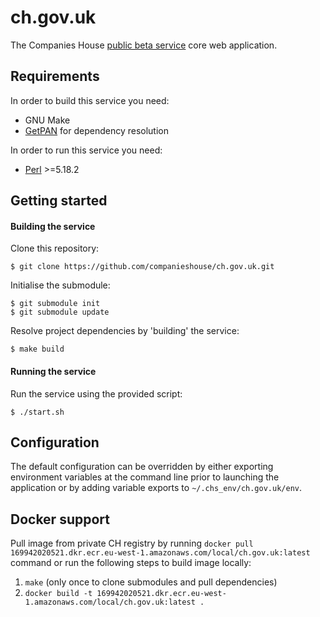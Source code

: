 ch.gov.uk
=========

The Companies House [public beta service](https://beta.companieshouse.gov.uk/) core web application.

Requirements
------------

In order to build this service you need:

- GNU Make
- [GetPAN](https://github.com/ian-kent/gopan/tree/master/getpan) for dependency resolution

In order to run this service you need:

- [Perl](https://www.perl.org/) >=5.18.2

Getting started
---------------

#### Building the service

Clone this repository:

```
$ git clone https://github.com/companieshouse/ch.gov.uk.git
```

Initialise the submodule:
```
$ git submodule init
$ git submodule update
```

Resolve project dependencies by 'building' the service:

```
$ make build
```

#### Running the service

Run the service using the provided script:

```
$ ./start.sh
```

Configuration
-------------

The default configuration can be overridden by either exporting environment variables at the command line prior to launching the application or by adding variable exports to `~/.chs_env/ch.gov.uk/env`.

Docker support
-------------

Pull image from private CH registry by running `docker pull 169942020521.dkr.ecr.eu-west-1.amazonaws.com/local/ch.gov.uk:latest` command or run the following steps to build image locally:

1. `make` (only once to clone submodules and pull dependencies)
2. `docker build -t 169942020521.dkr.ecr.eu-west-1.amazonaws.com/local/ch.gov.uk:latest .`
